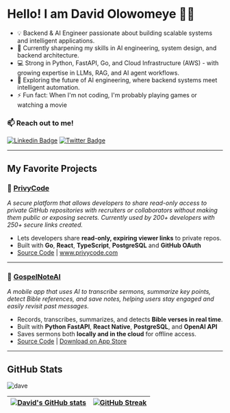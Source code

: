 # Hello! I am David Olowomeye 👋🏾

- 💡 Backend & AI Engineer passionate about building scalable systems and intelligent applications.
- 🔭 Currently sharpening my skills in AI engineering, system design, and backend architecture.
- 💻 Strong in Python, FastAPI, Go, and Cloud Infrastructure (AWS) - with growing expertise in LLMs, RAG, and AI agent workflows.
- 🌱 Exploring the future of AI engineering, where backend systems meet intelligent automation.
- ⚡ Fun fact: When I'm not coding, I'm probably playing games or watching a movie

### 📫 Reach out to me!
[![Linkedin Badge](https://img.shields.io/badge/-greatdaveo-blue?style=for-the-badge&logo=Linkedin&logoColor=white&link=https://www.linkedin.com/in/greatdaveo)](https://www.linkedin.com/in/greatdaveo) [![Twitter Badge](https://img.shields.io/badge/-@greatdaveo-1ca0f1?style=for-the-badge&logo=twitter&logoColor=white&link=https://twitter.com/greatdaveo)](https://twitter.com/greatdaveo)

---

## My Favorite Projects  

### 🔐 [PrivyCode](https://privycode.com)  
*A secure platform that allows developers to share read-only access to private GitHub repositories with recruiters or collaborators
without making them public or exposing secrets. Currently used by 200+ developers with 250+ secure links created.*  
- Lets developers share **read-only, expiring viewer links** to private repos.  
- Built with **Go**, **React**, **TypeScript**, **PostgreSQL** and **GitHub OAuth**
- [Source Code](https://github.com/greatdaveo/privycode-server) | www.privycode.com  

---

### 📖 [GospelNoteAI](https://apps.apple.com/app/gospel-note-ai/id6749787609)  
*A mobile app that uses AI to transcribe sermons, summarize key points, detect Bible references, and save notes, helping users stay engaged
and easily revisit past messages.*  
- Records, transcribes, summarizes, and detects **Bible verses in real time**.  
- Built with **Python FastAPI**, **React Native**, **PostgreSQL**, and **OpenAI API** 
- Saves sermons both **locally and in the cloud** for offline access.  
- [Source Code](https://github.com/greatdaveo/GospelNoteAI) | [Download on App Store](https://apps.apple.com/app/gospel-note-ai/id6749787609)  

---


## GitHub Stats
<p align="left"> <img src="https://komarev.com/ghpvc/?username=greatdaveo&label=Profile%20views&color=0e75b6&style=flat" alt="dave" /> </p>

| [![David's GitHub stats](https://github-readme-stats.vercel.app/api?username=greatdaveo&show_icons=true&theme=tokyonight)](https://github.com/greatdaveo/github-readme-stats) | [![GitHub Streak](https://streak-stats.demolab.com?user=greatdaveo&theme=tokyonight)](https://git.io/streak-stats) |
| :--- | ---: |


